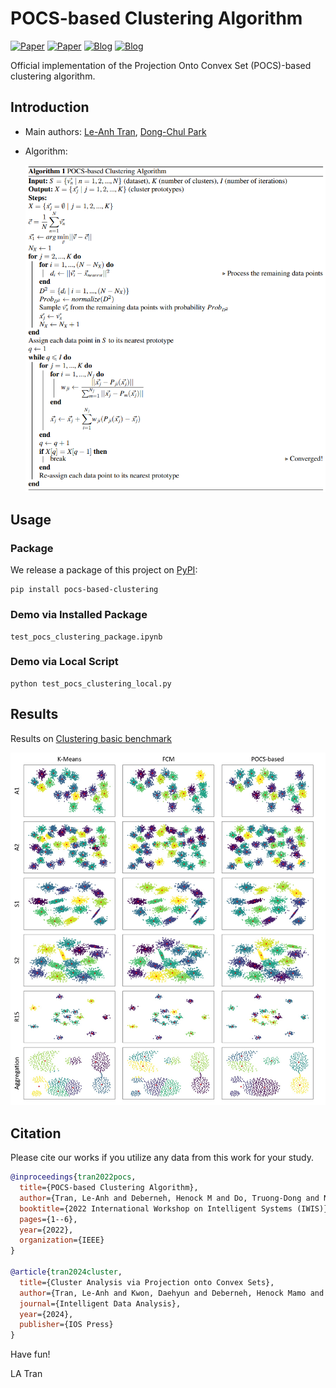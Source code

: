 # POCS-based Clustering Algorithm 

[![Paper](https://img.shields.io/badge/Paper-PDF-red)](https://tranleanh.github.io/assets/pdf/POCS_IDA_Preprint.pdf)
[![Paper](https://img.shields.io/badge/Conference-IEEE-blue)](https://ieeexplore.ieee.org/document/9920762)
[![Blog](https://img.shields.io/badge/Blog-Medium-blue)](https://towardsdatascience.com/pocs-based-clustering-algorithm-explained-2f7d25183eff)
[![Blog](https://img.shields.io/badge/Package-PyPI-white)](https://pypi.org/project/pocs-based-clustering/)


Official implementation of the Projection Onto Convex Set (POCS)-based clustering algorithm.

## Introduction

<!--- - Paper: [POCS-based Clustering Algorithm](https://ieeexplore.ieee.org/abstract/document/9920762) (in Proceedings of The International Workshop on Intelligent Systems 2022 (IWIS 2022), Ulsan, South Korea, August 17-19, 2022) --->

 - Main authors: [Le-Anh Tran](https://scholar.google.com/citations?user=WzcUE5YAAAAJ&hl=en), [Dong-Chul Park](https://scholar.google.com/citations?user=VZUH4sUAAAAJ&hl=en)
 <!--- - Blog: [POCS-based Clustering Algorithm Explained (Medium)](https://tranlevision.medium.com/pocs-based-clustering-algorithm-explained-2f7d25183eff) --->
 - Algorithm:
     <p align="center">
     <img src="docs/pocs_based_clustering_pseudocode.png" width="750">
     </p>

## Usage

### Package

We release a package of this project on [PyPI](https://pypi.org/project/pocs-based-clustering/):

```
pip install pocs-based-clustering
```
    
### Demo via Installed Package


```
test_pocs_clustering_package.ipynb
```

### Demo via Local Script

```
python test_pocs_clustering_local.py
```
    
## Results

Results on [Clustering basic benchmark](https://cs.joensuu.fi/sipu/datasets/)

<p align="center">
<img src="docs/results_synthetic_datasets.jpg" width="1000">
</p>


## Citation

Please cite our works if you utilize any data from this work for your study.

```bibtex
@inproceedings{tran2022pocs,
  title={POCS-based Clustering Algorithm},
  author={Tran, Le-Anh and Deberneh, Henock M and Do, Truong-Dong and Nguyen, Thanh-Dat and Le, My-Ha and Park, Dong-Chul},
  booktitle={2022 International Workshop on Intelligent Systems (IWIS)},
  pages={1--6},
  year={2022},
  organization={IEEE}
}

@article{tran2024cluster,
  title={Cluster Analysis via Projection onto Convex Sets},
  author={Tran, Le-Anh and Kwon, Daehyun and Deberneh, Henock Mamo and Park, Dong-Chul},
  journal={Intelligent Data Analysis},
  year={2024},
  publisher={IOS Press}
}
```

Have fun!

LA Tran

<!--- Created: 04.2022 --->
